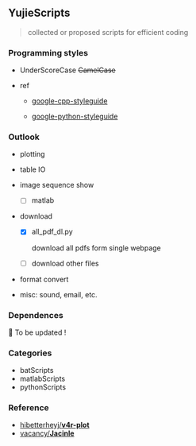 ## YujieScripts

> collected or proposed scripts for efficient coding

### Programming styles

- UnderScoreCase ~~CamelCase~~

- ref

  - [google-cpp-styleguide](https://zh-google-styleguide.readthedocs.io/en/latest/google-cpp-styleguide/contents/)

  - [google-python-styleguide](https://zh-google-styleguide.readthedocs.io/en/latest/google-python-styleguide/contents/)

### Outlook

- plotting

- table IO

- image sequence show

  - [ ] matlab

- download

  - [x] all_pdf_dl.py

    download all pdfs form single webpage

  - [ ] download other files

- format convert

- misc: sound, email, etc.

### Dependences

🚧 To be updated !

### Categories

- batScripts
- matlabScripts
- pythonScripts

### Reference

- [hibetterheyj/**v4r-plot**](hibetterheyj/v4r-plot)
- [vacancy/**Jacinle**](https://github.com/vacancy/Jacinle)